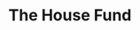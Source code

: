 ---
layout: firm_page
title: "The House Fund"
id: "thehouse.fund"
permalink: "/thehousefundthehouse.fund/"
website: "https://thehouse.fund"
offices: "Berkeley (United States)"
investment_stages: "Pre-seed, Seed"
portfolio_companies: "Dayslice, Ambi Robotics, SafelyYou, Superhuman, TimeByPing, Queenly, Flexport, Inxeption, PsiQuantum, Ponder, Anyscale"
portfolio_link: ""
investment_markets: "AI, Software"
founded_year: "2015"
description: "A pre-seed and early-stage venture capital fund investing in Berkeley's top alumni, faculty, and student startups. The House Fund is a pre-seed and early stage venture capital fund focused on the boldest Berkeley startups."
linkedin: "https://www.linkedin.com/company/the-house-fund/"
twitter: "https://twitter.com/thehousevc"
instagram: ""
team_page: "https://thehouse.fund/team"
investor_type: "Venture Capital"
crunchbase: "https://www.crunchbase.com/organization/the-house-fund"
pitchbook: ""

# SEO Optimization
meta_title: "The House Fund - VC Firm - projectstartups.com"
meta_description: "The House Fund, A pre-seed and early-stage venture capital fund investing in Berkeley's top alumni, faculty, and student startups. The House Fund is a pre-seed and ea..."
meta_keywords: "The House Fund, AI, Software, VC firm, venture capital, startup investor, projectstartups.com"
canonical_url: "https://vc.projectstartups.com/thehousefundthehouse.fund/"
---